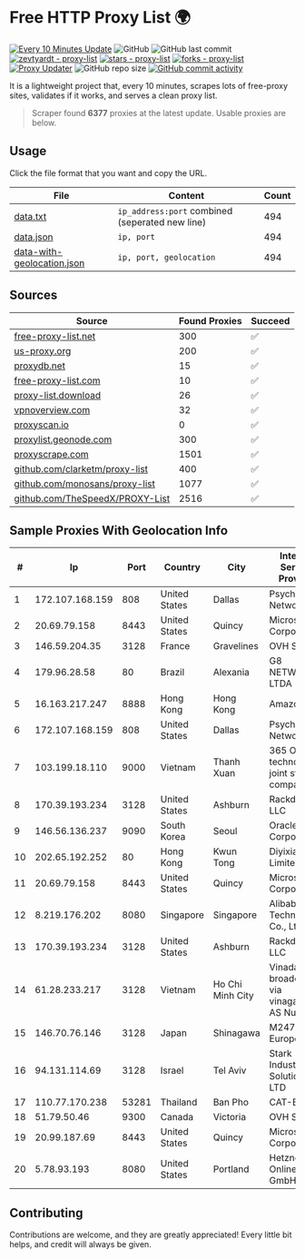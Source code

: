 
# Free HTTP Proxy List 🌍

[![Every 10 Minutes Update](https://github.com/mertguvencli/http-proxy-list/actions/workflows/main.yml/badge.svg?branch=main)](https://github.com/mertguvencli/http-proxy-list/actions/workflows/main.yml)
![GitHub](https://img.shields.io/github/license/mertguvencli/http-proxy-list)
![GitHub last commit](https://img.shields.io/github/last-commit/mertguvencli/http-proxy-list)
[![zevtyardt - proxy-list](https://img.shields.io/static/v1?label=zevtyardt&message=proxy-list&color=blue&logo=github)](https://github.com/zevtyardt/proxy-list "Go to GitHub repo")
[![stars - proxy-list](https://img.shields.io/github/stars/zevtyardt/proxy-list?style=social)](https://github.com/zevtyardt/proxy-list)
[![forks - proxy-list](https://img.shields.io/github/forks/zevtyardt/proxy-list?style=social)](https://github.com/zevtyardt/proxy-list)
[![Proxy Updater](https://github.com/zevtyardt/proxy-list/workflows/Proxy%20Updater/badge.svg)](https://github.com/zevtyardt/proxy-list/actions?query=workflow:"Proxy+Updater")
![GitHub repo size](https://img.shields.io/github/repo-size/zevtyardt/proxy-list)
[![GitHub commit activity](https://img.shields.io/github/commit-activity/m/zevtyardt/proxy-list?logo=commits)](https://github.com/zevtyardt/proxy-list/commits/main)

It is a lightweight project that, every 10 minutes, scrapes lots of free-proxy sites, validates if it works, and serves a clean proxy list.

> Scraper found **6377** proxies at the latest update. Usable proxies are below.

## Usage

Click the file format that you want and copy the URL.

|File|Content|Count|
|----|-------|-----|
|[data.txt](https://raw.githubusercontent.com/mertguvencli/http-proxy-list/main/proxy-list/data.txt)|`ip_address:port` combined (seperated new line)|494|
|[data.json](https://raw.githubusercontent.com/mertguvencli/http-proxy-list/main/proxy-list/data.json)|`ip, port`|494|
|[data-with-geolocation.json](https://raw.githubusercontent.com/mertguvencli/http-proxy-list/main/proxy-list/data-with-geolocation.json)|`ip, port, geolocation`|494|

## Sources

|Source|Found Proxies|Succeed|
|------|-------------|-------|
|[free-proxy-list.net](https://free-proxy-list.net)|300|✅|
|[us-proxy.org](https://www.us-proxy.org)|200|✅|
|[proxydb.net](http://proxydb.net)|15|✅|
|[free-proxy-list.com](https://free-proxy-list.com/?page=&port=&type%5B%5D=http&type%5B%5D=https&up_time=0&search=Search)|10|✅|
|[proxy-list.download](https://www.proxy-list.download/HTTP)|26|✅|
|[vpnoverview.com](https://vpnoverview.com/privacy/anonymous-browsing/free-proxy-servers)|32|✅|
|[proxyscan.io](https://www.proxyscan.io)|0|✅|
|[proxylist.geonode.com](https://proxylist.geonode.com/api/proxy-list?limit=300&page=1&sort_by=lastChecked&sort_type=desc&protocols=http,https)|300|✅|
|[proxyscrape.com](https://api.proxyscrape.com/v2/?request=displayproxies&protocol=http&timeout=10000&country=all&ssl=all&anonymity=all)|1501|✅|
|[github.com/clarketm/proxy-list](https://raw.githubusercontent.com/clarketm/proxy-list/master/proxy-list-raw.txt)|400|✅|
|[github.com/monosans/proxy-list](https://raw.githubusercontent.com/monosans/proxy-list/main/proxies/http.txt)|1077|✅|
|[github.com/TheSpeedX/PROXY-List](https://raw.githubusercontent.com/TheSpeedX/PROXY-List/master/http.txt)|2516|✅|


## Sample Proxies With Geolocation Info

|#|Ip|Port|Country|City|Internet Service Provider|
|-|--|----|-------|----|-------------------------|
|1|172.107.168.159|808|United States|Dallas|Psychz Networks|
|2|20.69.79.158|8443|United States|Quincy|Microsoft Corporation|
|3|146.59.204.35|3128|France|Gravelines|OVH SAS|
|4|179.96.28.58|80|Brazil|Alexania|G8 NETWORKS LTDA|
|5|16.163.217.247|8888|Hong Kong|Hong Kong|Amazon.com|
|6|172.107.168.159|808|United States|Dallas|Psychz Networks|
|7|103.199.18.110|9000|Vietnam|Thanh Xuan|365 Online technology joint stock company|
|8|170.39.193.234|3128|United States|Ashburn|Rackdog, LLC|
|9|146.56.136.237|9090|South Korea|Seoul|Oracle Corporation|
|10|202.65.192.252|80|Hong Kong|Kwun Tong|Diyixian.com Limited|
|11|20.69.79.158|8443|United States|Quincy|Microsoft Corporation|
|12|8.219.176.202|8080|Singapore|Singapore|Alibaba (US) Technology Co., Ltd.|
|13|170.39.193.234|3128|United States|Ashburn|Rackdog, LLC|
|14|61.28.233.217|3128|Vietnam|Ho Chi Minh City|Vinadata broadcast via vinagame AS Number|
|15|146.70.76.146|3128|Japan|Shinagawa|M247 Europe Infra|
|16|94.131.114.69|3128|Israel|Tel Aviv|Stark Industries Solutions LTD|
|17|110.77.170.238|53281|Thailand|Ban Pho|CAT-BB|
|18|51.79.50.46|9300|Canada|Victoria|OVH SAS|
|19|20.99.187.69|8443|United States|Quincy|Microsoft Corporation|
|20|5.78.93.193|8080|United States|Portland|Hetzner Online GmbH|



## Contributing

Contributions are welcome, and they are greatly appreciated! Every
little bit helps, and credit will always be given.

